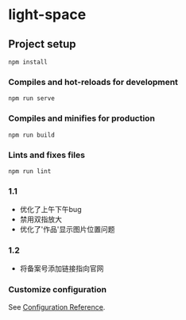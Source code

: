 # light-space

## Project setup
```
npm install
```

### Compiles and hot-reloads for development
```
npm run serve
```

### Compiles and minifies for production
```
npm run build
```

### Lints and fixes files
```
npm run lint
```
### 1.1
* 优化了上午下午bug
* 禁用双指放大
* 优化了'作品'显示图片位置问题

### 1.2
* 将备案号添加链接指向官网
### Customize configuration
See [Configuration Reference](https://cli.vuejs.org/config/).
